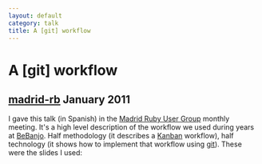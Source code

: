 ```yaml
---
layout: default
category: talk
title: A [git] workflow
---
```


# A [git] workflow
## [madrid-rb](https://madridrb.jottit.com/) January 2011

I gave this talk (in Spanish) in the [Madrid Ruby User Group](https://madridrb.jottit.com/) monthly meeting. It's a high level description of the workflow we used during years at [BeBanjo](http://bebanjo.com/). Half methodology (it describes a [Kanban](http://en.wikipedia.org/wiki/Kanban_(development)) workflow), half technology (it shows how to implement that workflow using [git](http://git-scm.com/)). These were the slides I used:

<script async class="speakerdeck-embed" data-id="4e85b2c258269d00530086c0" data-ratio="1.33333333333333" src="//speakerdeck.com/assets/embed.js"></script>